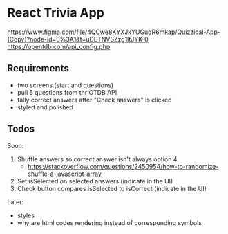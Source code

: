 # React Trivia App

https://www.figma.com/file/4QCwe8KYXJkYUGuqR6mkap/Quizzical-App-(Copy)?node-id=0%3A1&t=uDETNVSZzg1ltJYK-0
https://opentdb.com/api_config.php

## Requirements

- two screens (start and questions)
- pull 5 questions from thr OTDB API
- tally correct answers after "Check answers" is clicked
- styled and polished

## Todos

Soon:
1. Shuffle answers so correct answer isn't always option 4
    - https://stackoverflow.com/questions/2450954/how-to-randomize-shuffle-a-javascript-array
2. Set isSelected on selected answers (indicate in the UI)
3. Check button compares isSelected to isCorrect (indicate in the UI)

Later:
- styles
- why are html codes rendering instead of corresponding symbols